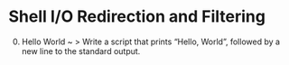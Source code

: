 # Shell I/O Redirection and Filtering
0. Hello World ~ > Write a script that prints “Hello, World”, followed by a new line to the standard output.
